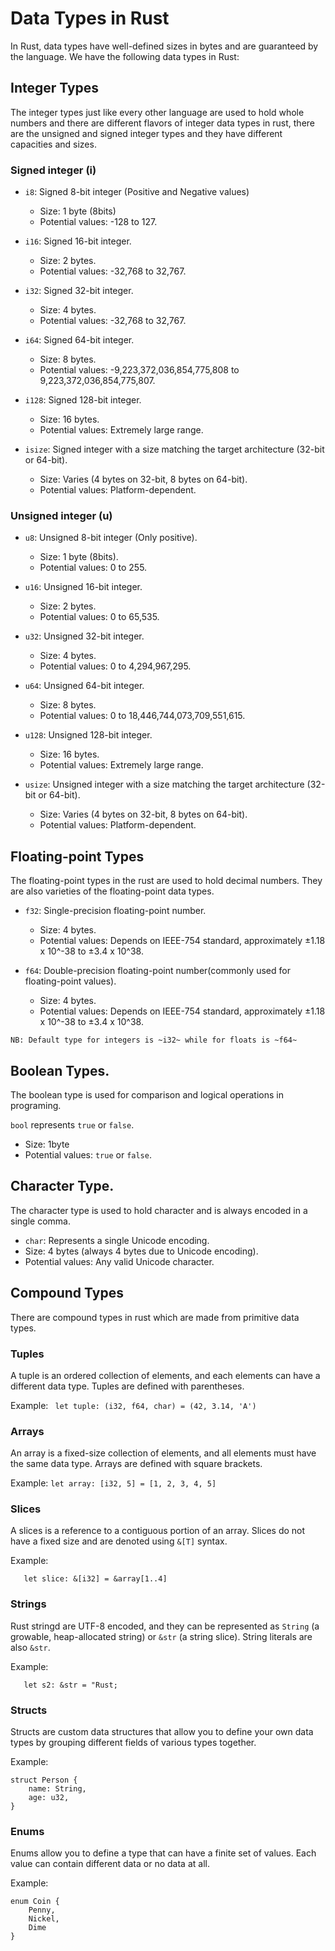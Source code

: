 # Data Types in Rust

In Rust, data types have well-defined sizes in bytes and are guaranteed by the language. We have the following data types in Rust:

## Integer Types

The integer types just like every other language are used to hold whole numbers and there are different flavors of integer data types in rust, there are the unsigned and signed integer types and they have different capacities and sizes.

### Signed integer (i)
* `i8`: Signed 8-bit integer (Positive and Negative values)
    * Size: 1 byte (8bits)
    * Potential values: -128 to 127.

* `i16`: Signed 16-bit integer.
    * Size: 2 bytes.
    * Potential values: -32,768 to 32,767.

*  `i32`: Signed 32-bit integer.
    * Size: 4 bytes.
    * Potential values: -32,768 to 32,767.

*  `i64`: Signed 64-bit integer.
    * Size: 8 bytes.
    * Potential values: -9,223,372,036,854,775,808 to 9,223,372,036,854,775,807.

*  `i128`: Signed 128-bit integer.
    * Size: 16 bytes.
    * Potential values: Extremely large range.

*  `isize`: Signed integer with a size matching the target architecture (32-bit or 64-bit).
    * Size: Varies (4 bytes on 32-bit, 8 bytes on 64-bit).
    * Potential values: Platform-dependent.

### Unsigned integer (u)
* `u8`: Unsigned 8-bit integer (Only positive).
    * Size: 1 byte (8bits).
    * Potential values: 0 to 255.

* `u16`: Unsigned 16-bit integer.
    * Size: 2 bytes.
    * Potential values: 0 to 65,535.

*  `u32`: Unsigned 32-bit integer.
    * Size: 4 bytes.
    * Potential values: 0 to 4,294,967,295.

*  `u64`: Unsigned 64-bit integer.
    * Size: 8 bytes.
    * Potential values: 0 to 18,446,744,073,709,551,615.

*  `u128`: Unsigned 128-bit integer.
    * Size: 16 bytes.
    * Potential values: Extremely large range.

*  `usize`: Unsigned integer with a size matching the target architecture (32-bit or 64-bit).
    * Size: Varies (4 bytes on 32-bit, 8 bytes on 64-bit).
    * Potential values: Platform-dependent.


## Floating-point Types
The floating-point types in the rust are used to hold decimal numbers. They are also varieties of the floating-point data types.

* `f32`: Single-precision floating-point number.
    * Size: 4 bytes. 
    * Potential values: Depends on IEEE-754 standard, approximately ±1.18 x 10^-38 to ±3.4 x 10^38.

* `f64`: Double-precision floating-point number(commonly used for floating-point values).
    * Size: 4 bytes. 
    * Potential values: Depends on IEEE-754 standard, approximately ±1.18 x 10^-38 to ±3.4 x 10^38.

`NB: Default type for integers is ~i32~ while for floats is ~f64~`

## Boolean Types.
The boolean type is used for comparison and logical operations in programing.

`bool` represents `true` or `false`.
* Size: 1byte
* Potential values: `true` or `false`.

## Character Type.
The character type is used to hold character and is always encoded in a single comma.

* `char`: Represents a single Unicode encoding.
* Size: 4 bytes (always 4 bytes due to Unicode encoding).
* Potential values: Any valid Unicode character.


## Compound Types
There are compound types in rust which are made from primitive data types.

### Tuples
A tuple is an ordered collection of elements, and each elements can have a different data type. Tuples are defined with parentheses.

Example:
``` let tuple: (i32, f64, char) = (42, 3.14, 'A')```


### Arrays
An array is a fixed-size collection of elements, and all elements must have the same data type. Arrays are defined with square brackets.

Example:
```let array: [i32, 5] = [1, 2, 3, 4, 5]```

### Slices
A slices is a reference to a contiguous portion of an array. Slices do not have a fixed size and are denoted using `&[T]` syntax.

Example:
```let array: [i32, 5] == [1, 2, 3, 4, 5]
   let slice: &[i32] = &array[1..4]
```

### Strings
Rust stringd are UTF-8 encoded, and they can be represented as `String` (a growable, heap-allocated string) or `&str` (a string slice). String literals are also `&str`.

Example:
```let s1: String = String::from("Hello, world!");
   let s2: &str = "Rust;
```


### Structs
Structs are custom data structures that allow you to define your own data types by grouping different fields of various types together.

Example:
```
struct Person {
    name: String,
    age: u32,
}
```

### Enums
Enums allow you to define a type that can have a finite set of values. Each value can contain different data or no data at all.

Example:
```
enum Coin {
    Penny,
    Nickel,
    Dime
}
```